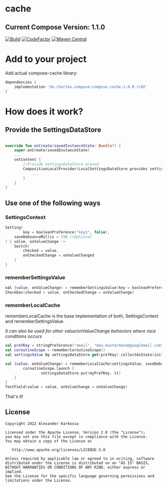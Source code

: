 # cache
## Current Compose Version: 1.1.0

<a href="https://github.com/Ch4rl3x/compose-cache/actions?query=workflow%3ABuild"><img src="https://github.com/ch4rl3x/compose-cache/actions/workflows/build.yml/badge.svg" alt="Build"></a>
<a href="https://www.codefactor.io/repository/github/ch4rl3x/compose-cache"><img src="https://www.codefactor.io/repository/github/ch4rl3x/compose-cache/badge" alt="CodeFactor" /></a>
<a href="https://repo1.maven.org/maven2/de/charlex/compose/compose-cache/"><img src="https://img.shields.io/maven-central/v/de.charlex.compose/compose-cache" alt="Maven Central" /></a>

# Add to your project

Add actual compose-cache library:

```groovy
dependencies {
    implementation 'de.charlex.compose:compose-cache:1.0.0-rc02'
}
```

# How does it work?

## Provide the SettingsDataStore

```kotlin

override fun onCreate(savedInstanceState: Bundle?) {
    super.onCreate(savedInstanceState)
    ...
    setContent {
        //Provide SettingsDataStore around
        CompositionLocalProvider(LocalSettingsDataStore provides settingsDataStore) {
            ...
        }
    }
}

```

## Use one of the following ways

### SettingsContext

```kotlin
Setting(
		key = booleanPreference("key1", false),
    saveDebounceMillis = 250 //Optional
) { value, onValueChange ->
    Switch(
        checked = value,
        onCheckedChange = onValueChanged
    )
}
```

### rememberSettingsValue

```kotlin
val (value, onValueChange) = rememberSettingsValue(key = booleanPreference("key2", false))
Checkbox(checked = value, onCheckedChange = onValueChange)
```

### rememberLocalCache

rememberLocalCache is the base implementation of both, SettingsContext and rememberSettingsValue. 

*It can also be used for other value/onValueChange behaviors where race conditions occurs*

```kotlin
val prefKey = stringPreference("email", "max.mustermann@googlemail.com")
val coroutineScope = rememberCoroutineScope()
val settingsValue by settingsDataStore.get(prefKey).collectAsState(initial = prefKey.defaultValue)

val (value, onValueChange) = rememberLocalCache(settingsValue, saveDebounceMillis = 500) {
		coroutineScope.launch {
				settingsDataStore.put(myPrefKey, it)
    }
}
TextField(value = value, onValueChange = onValueChange)
```



That's it!

License
--------

    Copyright 2022 Alexander Karkossa
    
    Licensed under the Apache License, Version 2.0 (the "License");
    you may not use this file except in compliance with the License.
    You may obtain a copy of the License at
    
       http://www.apache.org/licenses/LICENSE-2.0
    
    Unless required by applicable law or agreed to in writing, software
    distributed under the License is distributed on an "AS IS" BASIS,
    WITHOUT WARRANTIES OR CONDITIONS OF ANY KIND, either express or implied.
    See the License for the specific language governing permissions and
    limitations under the License.
